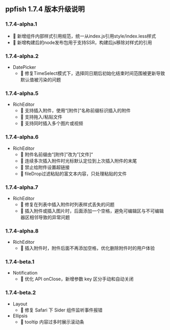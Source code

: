 ## ppfish 1.7.4 版本升级说明

### 1.7.4-alpha.1
- 🎊 新增组件内部样式引用规范，统一从index.js引用style/index.less样式
- 🎊 新增构建后的node发布包用于支持SSR，构建后js移除对样式的引用

### 1.7.4-alpha.2
- DatePicker
  - 🐛 修复TimeSelect模式下，选择同日期后初始化结束时间范围被更新导致默认值被污染的问题

### 1.7.4-alpha.5
- RichEditor
  - 🎊 支持插入附件，使用“[附件]”名称前缀标识插入的附件
  - 🎊 支持拖入/粘贴文件
  - 🔨 支持同时插入多个图片或视频

### 1.7.4-alpha.6
- RichEditor
  - 🔨 附件名前缀由“[附件]”改为”[文件]“
  - 🔨 连续多次插入附件时光标默认定位到上次插入附件的末尾
  - 🔨 禁止给附件设置超链接
  - 🐛 fileDrop过滤粘贴的富文本内容，只处理粘贴的文件

### 1.7.4-alpha.7
- RichEditor
  - 🐛 修复在列表中插入附件时列表样式丢失的问题
  - 🐛 插入附件或插入图片时，后面添加一个空格，避免可编辑区与不可编辑器区相邻导致的异常问题

### 1.7.4-alpha.8
- RichEditor
  - 🔨 插入附件时，附件后面不再添加空格，优化删除附件时的用户体验

### 1.7.4-beta.1
- Notification
  - 🔨 优化 API onClose，新增参数 key 区分手动和自动关闭

### 1.7.4-beta.2
- Layout
  - 🐛 修复 Safari 下 Sider 组件监听事件报错
- Ellipsis
  - 🔨 tooltip 内容过多时展示滚动条
